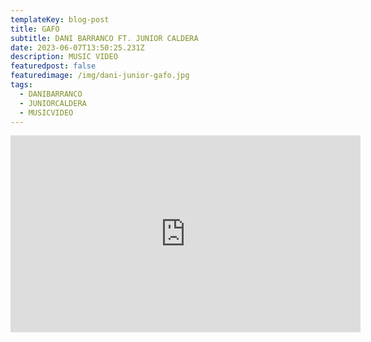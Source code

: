 ```yaml
---
templateKey: blog-post
title: GAFO
subtitle: DANI BARRANCO FT. JUNIOR CALDERA
date: 2023-06-07T13:50:25.231Z
description: MUSIC VIDEO
featuredpost: false
featuredimage: /img/dani-junior-gafo.jpg
tags:
  - DANIBARRANCO
  - JUNIORCALDERA
  - MUSICVIDEO
---
```

<iframe width="560" height="315" src="https://www.youtube.com/embed/H2KRLxbiqJQ" title="YouTube video player" frameborder="0" allow="accelerometer; autoplay; clipboard-write; encrypted-media; gyroscope; picture-in-picture; web-share" allowfullscreen></iframe>